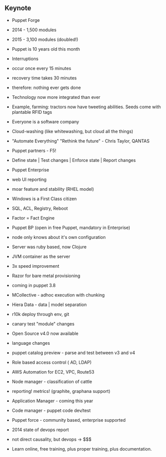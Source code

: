 ## Keynote

 - Puppet Forge
  - 2014 - 1,500 modules
  - 2015 - 3,100 modules (doubled!)

 - Puppet is 10 years old this month

 - Interruptions 
  - occur once every 15 minutes
  - recovery time takes 30 minutes
  - therefore: nothing ever gets done

 - Technology now more integrated than ever
  - Example, farming: tractors now have tweeting abilities. Seeds come with plantable RFID tags

 - Everyone is a software company

 - Cloud-washing (like whitewashing, but cloud all the things)

 - "Automate Everything" "Rethink the future" - Chris Taylor, QANTAS

 - Puppet partners - F5!

 - Define state | Test changes | Enforce state | Report changes

 - Puppet Enterprise
  - web UI reporting
  - moar feature and stability (RHEL model)

 - Windows is a First Class citizen
  - SQL, ACL, Registry, Reboot

 - Factor = Fact Engine
  - Puppet BP (open in free Puppet, mandatory in Enterprise)
  - node only knows about it's own configuration

 - Server was ruby based, now Clojure
  - JVM container as the server
  - 3x speed improvement

 - Razor for bare metal provisioning 
  - coming in puppet 3.8

 - MCollective - adhoc execution with chunking

 - Hiera Data - data | model separation

 - r10k deploy through env, git
  - canary test "module" changes

 - Open Source v4.0 now available
  - language changes
  - puppet catalog preview - parse and test between v3 and v4

 - Role based access control ( AD, LDAP)

 - AWS Automation for EC2, VPC, Route53

 - Node manager - classification of cattle
  - reporting! metrics! (graphite, graphana support)

 - Application Manager - coming this year
 - Code manager - puppet code dev/test

 - Puppet force - community based, enterprise supported

 - 2014 state of devops report 
  - not direct causality, but devops -> $$$

 - Learn online, free training, plus proper training, plus documentation. 
